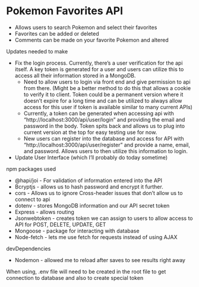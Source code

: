 # Pokemon Favorites API

* Allows users to search Pokemon and select their favorites
* Favorites can be added or deleted
* Comments can be made on your favorite Pokemon and altered

Updates needed to make
* Fix the login process. Currently, there’s a user verification for the api itself. A key token is generated for a user and users can utilize this to access all their information stored in a MongoDB.
    * Need to allow users to login via front end and give permission to api from there. (Might be a better method to do this that allows a cookie to verify it to client. Token could be a permanent version where it doesn’t expire for a long time and can be utilized to always allow access for this user if token is available similar to many current APIs)
    * Currently, a token can be generated when accessing api with “http://localhost:3000/api/user/login” and providing the email and password in the body. Token spits back and allows us to plug into current version at the top for easy testing use for now.
    * New users can register into the database and access for API with “http://localhost:3000/api/user/register” and provide a name, email, and password. Allows users to then utilize this information to login.
* Update User Interface (which I’ll probably do today sometime)

npm packages used 
* @hapi/joi - For validation of information entered into the API
* Bcryptjs - allows us to hash password and encrypt it further. 
* cors - Allows us to ignore Cross-header issues that don’t allow us to connect to api
* dotenv - stores MongoDB information and our API secret token
* Express - allows routing 
* Jsonwebtoken - creates token we can assign to users to allow access to API for POST, DELETE, UPDATE, GET
* Mongoose - package for interacting with database
* Node-fetch - lets me use fetch for requests instead of using AJAX

devDependencies 
* Nodemon - allowed me to reload after saves to see results right away

When using, .env file will need to be created in the root file to get connection to database and also to create special token
